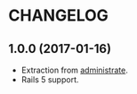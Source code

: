# CHANGELOG

## 1.0.0 (2017-01-16)

* Extraction from [administrate][].
* Rails 5 support.

[administrate]: https://github.com/thoughtbot/administrate
